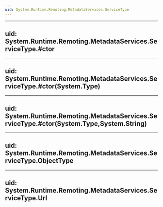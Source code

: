 ```yaml
---
uid: System.Runtime.Remoting.MetadataServices.ServiceType
---
```


---
uid: System.Runtime.Remoting.MetadataServices.ServiceType.#ctor
---

---
uid: System.Runtime.Remoting.MetadataServices.ServiceType.#ctor(System.Type)
---

---
uid: System.Runtime.Remoting.MetadataServices.ServiceType.#ctor(System.Type,System.String)
---

---
uid: System.Runtime.Remoting.MetadataServices.ServiceType.ObjectType
---

---
uid: System.Runtime.Remoting.MetadataServices.ServiceType.Url
---
